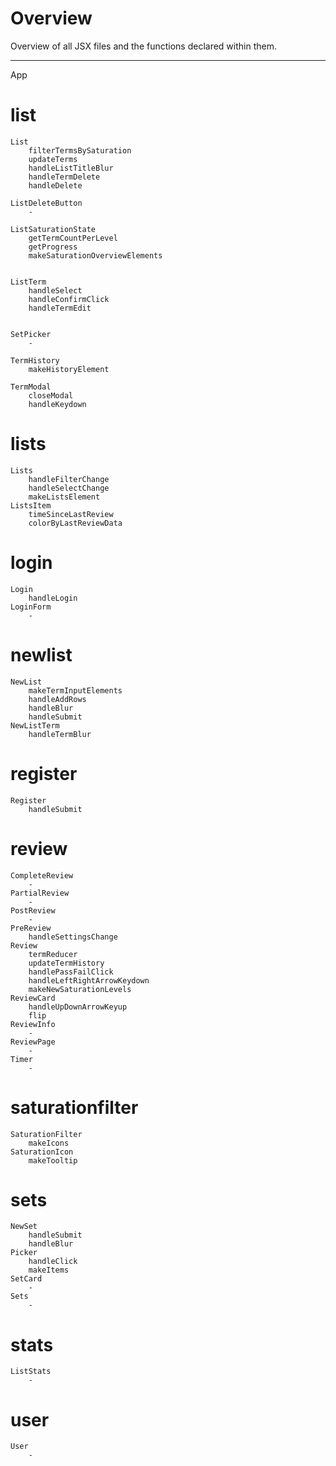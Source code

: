 # Overview
Overview of all JSX files and the functions declared within them.

---

App

# list
    List
        filterTermsBySaturation
        updateTerms
        handleListTitleBlur
        handleTermDelete
        handleDelete

    ListDeleteButton
        -

    ListSaturationState
        getTermCountPerLevel
        getProgress
        makeSaturationOverviewElements


    ListTerm
        handleSelect
        handleConfirmClick
        handleTermEdit


    SetPicker
        -

    TermHistory
        makeHistoryElement

    TermModal
        closeModal
        handleKeydown

# lists
    Lists
        handleFilterChange
        handleSelectChange
        makeListsElement
    ListsItem
        timeSinceLastReview
        colorByLastReviewData

# login
    Login
        handleLogin
    LoginForm
        - 

# newlist
    NewList
        makeTermInputElements
        handleAddRows
        handleBlur
        handleSubmit
    NewListTerm
        handleTermBlur

# register
    Register
        handleSubmit

# review
    CompleteReview
        -
    PartialReview
        - 
    PostReview
        - 
    PreReview
        handleSettingsChange
    Review
        termReducer
        updateTermHistory
        handlePassFailClick
        handleLeftRightArrowKeydown
        makeNewSaturationLevels
    ReviewCard
        handleUpDownArrowKeyup
        flip
    ReviewInfo
        -
    ReviewPage
        -
    Timer
        -

# saturationfilter
    SaturationFilter
        makeIcons
    SaturationIcon
        makeTooltip

# sets
    NewSet
        handleSubmit
        handleBlur
    Picker
        handleClick
        makeItems
    SetCard
        -
    Sets
        -

# stats
    ListStats
        -

# user
    User
        -

